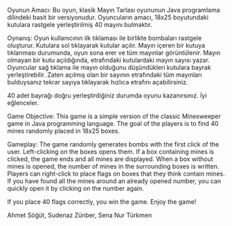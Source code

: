 Oyunun Amacı:
Bu oyun, klasik Mayın Tarlası oyununun Java programlama dilindeki basit bir versiyonudur. Oyuncuların amacı, 18x25 boyutundaki kutulara rastgele yerleştirilmiş 40 mayını bulmaktır.

Oynanış:
Oyun kullanıcının ilk tıklaması ile birlikte bombaları rastgele oluşturur. Kutulara sol tıklayarak kutular açılır. Mayın içeren bir kutuya tıklanması durumunda, oyun sona erer ve tüm mayınlar görüntülenir. Mayın olmayan bir kutu açıldığında, etrafındaki kutulardaki mayın sayısı yazar. Oyuncular sağ tıklama ile mayın olduğunu düşündükleri kutulara bayrak yerleştirebilir. Zaten açılmış olan bir sayının etrafındaki tüm mayınları bulduysanız tekrar sayıya tıklayarak hızlıca etrafını açabilirsiniz.

40 adet bayrağı doğru yerleştirdiğiniz durumda oyunu kazanırsınız. İyi eğlenceler.



Game Objective:
This game is a simple version of the classic Minesweeper game in Java programming language. The goal of the players is to find 40 mines randomly placed in 18x25 boxes.

Gameplay:
The game randomly generates bombs with the first click of the user. Left-clicking on the boxes opens them. If a box containing mines is clicked, the game ends and all mines are displayed. When a box without mines is opened, the number of mines in the surrounding boxes is written. Players can right-click to place flags on boxes that they think contain mines. If you have found all the mines around an already opened number, you can quickly open it by clicking on the number again.

If you place 40 flags correctly, you win the game. Enjoy the game!


Ahmet Söğüt,
Sudenaz Zünber,
Sena Nur Türkmen
